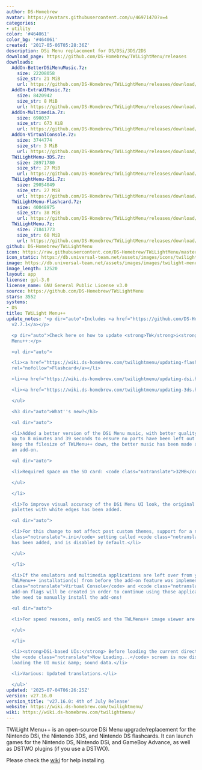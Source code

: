 ```yaml
---
author: DS-Homebrew
avatar: https://avatars.githubusercontent.com/u/46971470?v=4
categories:
- utility
color: '#464061'
color_bg: '#464061'
created: '2017-05-06T05:28:36Z'
description: DSi Menu replacement for DS/DSi/3DS/2DS
download_page: https://github.com/DS-Homebrew/TWiLightMenu/releases
downloads:
  AddOn-BetterDSiMenuMusic.7z:
    size: 22208058
    size_str: 21 MiB
    url: https://github.com/DS-Homebrew/TWiLightMenu/releases/download/v27.16.0/AddOn-BetterDSiMenuMusic.7z
  AddOn-ExtraUIMusic.7z:
    size: 8420942
    size_str: 8 MiB
    url: https://github.com/DS-Homebrew/TWiLightMenu/releases/download/v27.16.0/AddOn-ExtraUIMusic.7z
  AddOn-Multimedia.7z:
    size: 690037
    size_str: 673 KiB
    url: https://github.com/DS-Homebrew/TWiLightMenu/releases/download/v27.16.0/AddOn-Multimedia.7z
  AddOn-VirtualConsole.7z:
    size: 3744774
    size_str: 3 MiB
    url: https://github.com/DS-Homebrew/TWiLightMenu/releases/download/v27.16.0/AddOn-VirtualConsole.7z
  TWiLightMenu-3DS.7z:
    size: 28971780
    size_str: 27 MiB
    url: https://github.com/DS-Homebrew/TWiLightMenu/releases/download/v27.16.0/TWiLightMenu-3DS.7z
  TWiLightMenu-DSi.7z:
    size: 29054049
    size_str: 27 MiB
    url: https://github.com/DS-Homebrew/TWiLightMenu/releases/download/v27.16.0/TWiLightMenu-DSi.7z
  TWiLightMenu-Flashcard.7z:
    size: 40048975
    size_str: 38 MiB
    url: https://github.com/DS-Homebrew/TWiLightMenu/releases/download/v27.16.0/TWiLightMenu-Flashcard.7z
  TWiLightMenu.7z:
    size: 71841773
    size_str: 68 MiB
    url: https://github.com/DS-Homebrew/TWiLightMenu/releases/download/v27.16.0/TWiLightMenu.7z
github: DS-Homebrew/TWiLightMenu
icon: https://raw.githubusercontent.com/DS-Homebrew/TWiLightMenu/master/booter/Twilight%2B%2B-animated%20icon-fix.gif
icon_static: https://db.universal-team.net/assets/images/icons/twilight-menu.png
image: https://db.universal-team.net/assets/images/images/twilight-menu.png
image_length: 12520
layout: app
license: gpl-3.0
license_name: GNU General Public License v3.0
source: https://github.com/DS-Homebrew/TWiLightMenu
stars: 3552
systems:
- DS
title: TWiLight Menu++
update_notes: '<p dir="auto">Includes <a href="https://github.com/DS-Homebrew/nds-bootstrap/releases/tag/v2.7.1">nds-bootstrap
  v2.7.1</a></p>

  <p dir="auto">Check here on how to update <strong>TW</strong>i<strong>L</strong>ight
  Menu++:</p>

  <ul dir="auto">

  <li><a href="https://wiki.ds-homebrew.com/twilightmenu/updating-flashcard.html"
  rel="nofollow">Flashcard</a></li>

  <li><a href="https://wiki.ds-homebrew.com/twilightmenu/updating-dsi.html" rel="nofollow">DSi</a></li>

  <li><a href="https://wiki.ds-homebrew.com/twilightmenu/updating-3ds.html" rel="nofollow">3DS</a></li>

  </ul>

  <h3 dir="auto">What''s new?</h3>

  <ul dir="auto">

  <li>Added a better version of the DSi Menu music, with better quality and lasting
  up to 8 minutes and 39 seconds to ensure no parts have been left out! In order to
  keep the filesize of TWLMenu++ down, the better music has been made available as
  an add-on.

  <ul dir="auto">

  <li>Required space on the SD card: <code class="notranslate">32MB</code></li>

  </ul>

  </li>

  <li>To improve visual accuracy of the DSi Menu UI look, the original user color
  palettes with white edges has been added.

  <ul dir="auto">

  <li>For this change to not affect past custom themes, support for a new theme <code
  class="notranslate">.ini</code> setting called <code class="notranslate">UsernameEdgeAlpha</code>
  has been added, and is disabled by default.</li>

  </ul>

  </li>

  <li>If the emulators and multimedia applications are left over from your previous
  TWLMenu++ installation(s) from before the add-on feature was implemented, the <code
  class="notranslate">Virtual Console</code> and <code class="notranslate">Multimedia</code>
  add-on flags will be created in order to continue using those applications without
  the need to manually install the add-ons!

  <ul dir="auto">

  <li>For speed reasons, only nesDS and the TWLMenu++ image viewer are detected.</li>

  </ul>

  </li>

  <li><strong>DSi-based UIs:</strong> Before loading the current directory listing,
  the <code class="notranslate">Now Loading...</code> screen is now displayed when
  loading the UI music &amp; sound data.</li>

  <li>Various: Updated translations.</li>

  </ul>'
updated: '2025-07-04T06:26:25Z'
version: v27.16.0
version_title: 'v27.16.0: 4th of July Release'
website: https://wiki.ds-homebrew.com/twilightmenu/
wiki: https://wiki.ds-homebrew.com/twilightmenu/
---
```

TWiLight Menu++ is an open-source DSi Menu upgrade/replacement for the Nintendo DSi, the Nintendo 3DS, and Nintendo DS flashcards. It can launch games for the Nintendo DS, Nintendo DSi, and GameBoy Advance, as well as DSTWO plugins (if you use a DSTWO).

Please check the [wiki](https://wiki.ds-homebrew.com/twilightmenu/) for help installing.